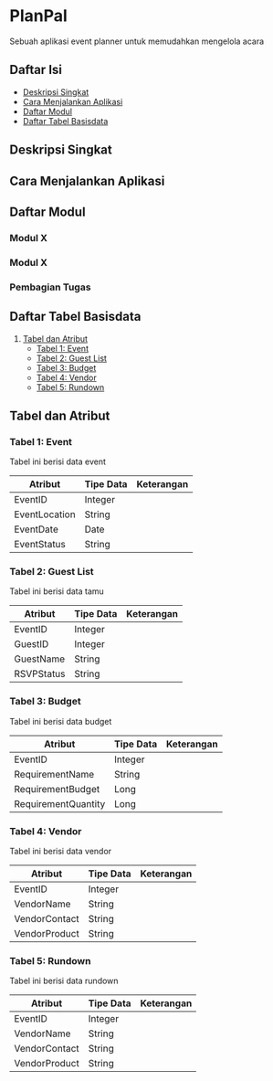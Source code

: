 # PlanPal
Sebuah aplikasi event planner untuk memudahkan mengelola acara

## Daftar Isi
- [Deskripsi Singkat](#deskripsi-singkat)
- [Cara Menjalankan Aplikasi](#cara-menjalankan-aplikasi)
- [Daftar Modul](#daftar-modul)
- [Daftar Tabel Basisdata](#daftar-tabel-basisdata)

## Deskripsi Singkat

## Cara Menjalankan Aplikasi

## Daftar Modul

### Modul X
### Modul X
### Pembagian Tugas

## Daftar Tabel Basisdata

1. [Tabel dan Atribut](#tabel-dan-atribut)
    - [Tabel 1: Event](#tabel-1-event)
    - [Tabel 2: Guest List](#tabel-2-guest-list)
    - [Tabel 3: Budget](#tabel-3-budget)
    - [Tabel 4: Vendor](#tabel-4-vendor)
    - [Tabel 5: Rundown](#tabel-5-rundown)

## Tabel dan Atribut

### Tabel 1: Event

Tabel ini berisi data event

| Atribut       | Tipe Data | Keterangan |
|---------------|-----------|------------|
| EventID       | Integer   |            |
| EventLocation | String    |            |
| EventDate     | Date      |            |
| EventStatus   | String    |            |

### Tabel 2: Guest List

Tabel ini berisi data tamu

| Atribut    | Tipe Data | Keterangan |
|------------|-----------|------------|
| EventID    | Integer   |            |
| GuestID    | Integer   |            |
| GuestName  | String    |            |
| RSVPStatus | String    |            |

### Tabel 3: Budget

Tabel ini berisi data budget

| Atribut             | Tipe Data | Keterangan |
|---------------------|-----------|------------|
| EventID             | Integer   |            |
| RequirementName     | String    |            |
| RequirementBudget   | Long      |            |
| RequirementQuantity | Long      |            |

### Tabel 4: Vendor

Tabel ini berisi data vendor

| Atribut       | Tipe Data | Keterangan |
|---------------|-----------|------------|
| EventID       | Integer   |            |
| VendorName    | String    |            |
| VendorContact | String    |            |
| VendorProduct | String    |            |

### Tabel 5: Rundown

Tabel ini berisi data rundown

| Atribut       | Tipe Data | Keterangan |
|---------------|-----------|------------|
| EventID       | Integer   |            |
| VendorName    | String    |            |
| VendorContact | String    |            |
| VendorProduct | String    |            |
